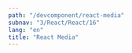 ```yaml
---
path: "/devcomponent/react-media"
subnav: "3/React/React/16"
lang: "en"
title: "React Media"
---
```

